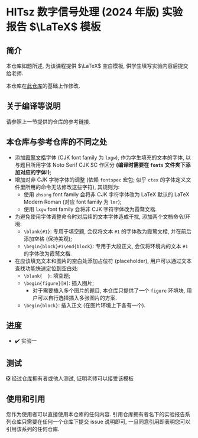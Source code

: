 # HITsz 数字信号处理 (2024 年版) 实验报告 $\LaTeX$ 模板

## 简介

本仓库如题所述, 为该课程提供 $\LaTeX$ 空白模板, 供学生填写实验内容后提交给老师.

本仓库在[此仓库](https://github.com/LittleYe233/hitsz-signal-and-system-reports)的基础上作修改.

## 关于编译等说明

请参照上一节提供的仓库的参考链接.

## 本仓库与参考仓库的不同之处

- 添加[霞鹜文楷](https://github.com/lxgw/LxgwWenKai)字体 (CJK font family 为 `lxgw`), 作为学生填充的文本的字体, 以与题目所用字体 Noto Serif CJK SC 作区分 **(编译时需要在 `fonts` 文件夹下添加对应的字体!)**;
- 增加对非 CJK 字符字体的调整 (依赖 `fontspec` 宏包; 似乎 `ctex` 的字体定义文件里所用的命令无法修改这些字符), 其规则为:
  - 使用 `zhsong` font family 会将非 CJK 字符字体改为 LaTeX 默认的 LaTeX Modern Roman (对应 font family 为 `lmr`);
  - 使用 `lxgw` font family 会将非 CJK 字符字体改为霞鹜文楷.
- 为避免使用字体调整命令时对后续的文本字体造成干扰, 添加两个文档命令/环境:
  - `\blank{#1}`: 专用于填空题, 会仅将文本 `#1` 的字体改为霞鹜文楷, 并在前后添加空格 (保持美观);
  - `\begin{block}#1\end{block}`: 专用于大段正文, 会仅将环境内的文本 `#1` 的字体改为霞鹜文楷.
- 在应该填充文本和图片的空白处添加占位符 (placeholder), 用户可以通过文本查找功能快速定位到空白处:
  - `\blank{  }`: 填空题;
  - `\begin{figure}[H]`: 插入图片;
    - 对于需要插入多个图片的题目, 本仓库只提供了一个 `figure` 环境块, 用户可以自行选择插入多张图片的方案.
  - `\begin{block}`: 插入正文 (在图片环境上下各有一个).

## 进度

- ✔️ 实验一

## 测试

❎️ 经过仓库拥有者或他人测试, 证明老师可以接受该模板

## 使用和引用

您作为使用者可以直接使用本仓库的任何内容. 引用仓库拥有者名下的实验报告系列仓库只需要在任何一个仓库下提交 issue 说明即可, 一旦同意引用即表明您可以引用该系列的任何仓库.
